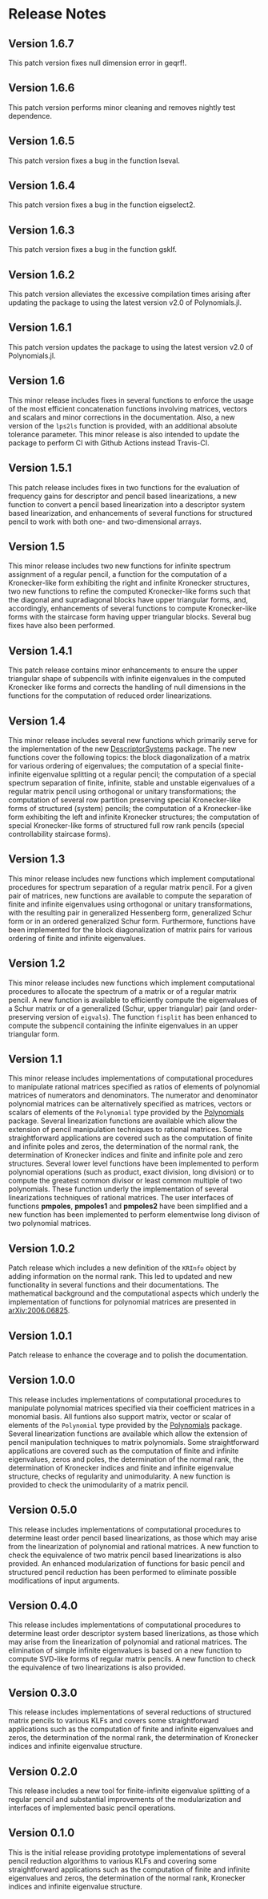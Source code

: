 # Release Notes

## Version 1.6.7

This patch version fixes null dimension error in geqrf!.  

## Version 1.6.6

This patch version performs minor cleaning and removes nightly test dependence.  

## Version 1.6.5

This patch version fixes a bug in the function lseval.

## Version 1.6.4

This patch version fixes a bug in the function eigselect2.

## Version 1.6.3

This patch version fixes a bug in the function gsklf.

## Version 1.6.2

This patch version alleviates the excessive compilation times arising after updating the package to using the latest version v2.0 of Polynomials.jl.

## Version 1.6.1

This patch version updates the package to using the latest version v2.0 of Polynomials.jl.

## Version 1.6

This minor release includes fixes in several functions to enforce the usage of the most efficient concatenation functions involving matrices, vectors and scalars and minor corrections in the documentation. Also, a new version of the `lps2ls` function is provided, with an additional absolute tolerance parameter. This minor release is also intended to update the package to perform CI with Github Actions instead Travis-CI.

## Version 1.5.1

This patch release includes fixes in two functions for the evaluation of frequency gains for descriptor and pencil based linearizations, a new function to convert a pencil based linearization into a descriptor system based linearization, and enhancements of several functions for structured pencil to work with
both one- and two-dimensional arrays.

## Version 1.5

This minor release includes two new functions for infinite spectrum assignment of a regular pencil, a function for the computation of a Kronecker-like form exhibiting the right and infinite Kronecker structures, two new functions to refine the computed Kronecker-like forms such that the diagonal and supradiagonal blocks have upper triangular forms, and, accordingly, enhancements of several functions to compute Kronecker-like forms with the staircase form having upper triangular blocks. Several bug fixes have also been performed.

## Version 1.4.1

This patch release contains minor enhancements to ensure the upper triangular shape of subpencils with infinite eigenvalues in the computed Kronecker like forms and corrects the handling of null dimensions in the functions for the computation of reduced order linearizations.

## Version 1.4

This minor release includes several new functions which primarily serve for the implementation of the new [DescriptorSystems](https://github.com/andreasvarga/DescriptorSystems.jl) package. The new functions cover the following topics: the block diagonalization of a matrix for various ordering of eigenvalues; the computation of a special finite-infinite eigenvalue splitting ot a regular pencil;  the computation of a special spectrum separation of finite, infinite, stable and unstable eigenvalues of a regular matrix pencil using orthogonal or unitary transformations; the computation of several row partition preserving special Kronecker-like forms of structured (system) pencils; the computation of a Kronecker-like form exhibiting the left and infinite Kronecker structures; the computation of special Kronecker-like forms of structured full row rank pencils (special controllability staircase forms).

## Version 1.3

This minor release includes new functions which implement computational procedures for spectrum separation of a regular matrix pencil. For a given pair of matrices, new functions are available to compute the separation of finite and infinite eigenvalues using orthogonal or unitary transformations, with the resulting pair in generalized Hessenberg form, generalized Schur form or in an ordered generalized Schur form. Furthermore, functions have been implemented for the block diagonalization of matrix pairs for various ordering of finite and infinite eigenvalues.

## Version 1.2

This minor release includes new functions which implement computational procedures to allocate the spectrum of a matrix or of a regular matrix pencil. A new function is available to efficiently compute the eigenvalues of a Schur matrix or of a generalized (Schur, upper triangular) pair (and order-preserving version of `eigvals`). The function `fisplit` has been enhanced to compute the subpencil containing the infinite eigenvalues in an upper triangular form.

## Version 1.1

This minor release includes implementations of computational procedures to manipulate rational matrices specified as ratios of elements of polynomial matrices of numerators and denominators. The
numerator and denominator polynomial matrices can be alternatively specified as matrices, vectors or scalars of elements of the `Polynomial` type
provided by the [Polynomials](https://github.com/JuliaMath/Polynomials.jl) package.  Several linearization functions are available which allow the extension of pencil manipulation techniques to rational matrices. Some straightforward applications are covered such as the computation of finite and infinite poles and zeros, the determination of the normal rank, the determination of Kronecker indices and finite and infinite pole and zero structures. Several lower level functions have been implemented to perform polynomial operations (such as product, exact division, long division) or to compute the greatest common divisor or least common multiple of two polynomials. These function underly the implementation of several linearizations techniques of rational matrices. The user interfaces of functions **pmpoles**, **pmpoles1** and **pmpoles2** have been simplified and a new function has been implemented to perform elementwise long divison of two polynomial matrices.

## Version 1.0.2

Patch release which includes a new definition of the `KRInfo` object by adding information on the normal rank. This led to updated and new functionality in several functions and their documentations. The mathematical background and the computational aspects which underly the implementation of functions for polynomial matrices are presented in [arXiv:2006.06825](https://arxiv.org/pdf/2006.06825).

## Version 1.0.1

Patch release to enhance the coverage and to polish the documentation.

## Version 1.0.0

This release includes implementations of computational procedures to manipulate polynomial matrices specified via their coefficient matrices in a monomial basis. All funtions also support matrix, vector or scalar of elements of the `Polynomial` type
provided by the [Polynomials](https://github.com/JuliaMath/Polynomials.jl) package.  Several linearization functions are available which allow the extension of pencil manipulation techniques to matrix polynomials. Some straightforward applications are covered such as the computation of finite and infinite eigenvalues, zeros and poles, the determination of the normal rank, the determination of Kronecker indices and finite and infinite eigenvalue structure, checks of regularity and unimodularity.  A new function is provided to check the unimodularity of a matrix pencil.

## Version 0.5.0

This release includes implementations of computational procedures to determine least order pencil based linearizations, as those which may arise from the linearization of polynomial and rational matrices. A new function to check the equivalence of two matrix pencil based linearizations is also provided. An enhanced modularization of functions for basic pencil and structured pencil reduction has been performed to eliminate possible modifications of input arguments.

## Version 0.4.0

This release includes implementations of computational procedures to determine least order descriptor system based linerizations, as those which may arise from the linearization of polynomial and rational matrices. The elimination of simple infinite eigenvalues is based on a new function to compute SVD-like forms of regular matrix pencils. A new function to check the equivalence of two linearizations is also provided.

## Version 0.3.0

This release includes implementations of several reductions of structured matrix pencils to various KLFs and covers some straightforward applications such as the computation of finite and infinite eigenvalues and zeros, the determination of the normal rank, the determination of Kronecker indices and infinite eigenvalue structure.

## Version 0.2.0

This release includes a new tool for finite-infinite eigenvalue splitting of a regular pencil and substantial improvements of the modularization and interfaces of implemented basic pencil operations.

## Version 0.1.0

This is the initial release providing prototype implementations of several pencil reduction algorithms to various KLFs and covering some straightforward applications such as the computation of finite and infinite eigenvalues and zeros, the determination of the normal rank, Kronecker indices and infinite eigenvalue structure.
